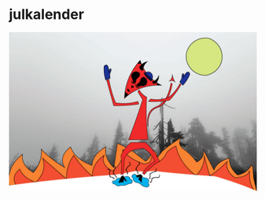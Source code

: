# julkalender
![](https://raw.githubusercontent.com/IvyEnyo/julkalender/master/1100%20x%20705/stor0.jpg)
